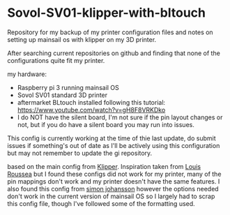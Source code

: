 # Sovol-SV01-klipper-with-bltouch
Repository for my backup of my printer configuration files and notes on setting up mainsail os with klipper on my 3D printer.

After searching current repositories on github and finding that none of the configurations quite fit my printer.

my hardware:
- Raspberry pi 3 running mainsail OS
- Sovol SV01 standard 3D printer
- aftermarket BLtouch installed following this tutorial: https://www.youtube.com/watch?v=gH8F8VRKDko
- I do NOT have the silent board, I'm not sure if the pin layout changes or not, but if you do have a silent board you may run into issues.

This config is currently working at the time of thie last update, do submit issues if something's out of date as I'll be actively using this configuration but may not remember to update the gi repository.

based on the main config from [Klipper](https://github.com/Klipper3d/klipper/blob/master/config/printer-sovol-sv01-2020.cfg).
Inspiration taken from [Louis Roussea](https://github.com/louisrousseau/sovol-sv01-pro-klipper-custom-configs) but I found these configs did not work for my printer, many of the pin mappings don't work and my printer doesn't have the same features.
I also found this config from [simon johansson](https://gist.github.com/simonjohansson/863997f73eb39517840470fbcf1d5a35 ) however the options needed don't work in the current version of mainsail OS so I largely had to scrap this config file, though I've followed some of the formatting used.
